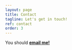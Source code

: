 ```yaml
---
layout: page
title: Contact
tagline: Let's get in touch!
ref: contact
order: 3
---
```


You should **[email me!](mailto:amangrg96@gmail.com)**
